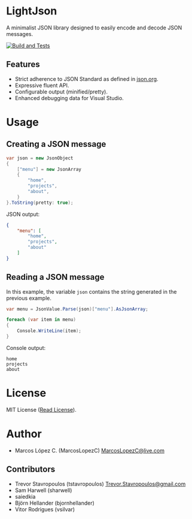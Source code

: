 # LightJson

A minimalist JSON library designed to easily encode and decode JSON messages.

[![Build and Tests](https://github.com/MarcosLopezC/LightJson/actions/workflows/build-and-tests.yml/badge.svg)](https://github.com/MarcosLopezC/LightJson/actions/workflows/build-and-tests.yml)

## Features

- Strict adherence to JSON Standard as defined in [json.org](http://json.org/).
- Expressive fluent API.
- Configurable output (minified/pretty).
- Enhanced debugging data for Visual Studio.

# Usage

## Creating a JSON message

```C#
var json = new JsonObject
{
	["menu"] = new JsonArray
	{
		"home",
		"projects",
		"about",
	}
}.ToString(pretty: true);
```

JSON output:

```JSON
{
	"menu": [
		"home",
		"projects",
		"about"
	]
}
```

## Reading a JSON message

In this example, the variable `json` contains the string generated in the previous example.

```C#
var menu = JsonValue.Parse(json)["menu"].AsJsonArray;

foreach (var item in menu)
{
	Console.WriteLine(item);
}
```

Console output:

```
home
projects
about
```

# License

MIT License ([Read License](LICENSE.txt)).

# Author

- Marcos López C. (MarcosLopezC) <MarcosLopezC@live.com>

## Contributors

- Trevor Stavropoulos (tstavropoulos) <Trevor.Stavropoulos@gmail.com>
- Sam Harwell (sharwell)
- saiedkia
- Björn Hellander (bjornhellander)
- Vitor Rodrigues (vsilvar)
